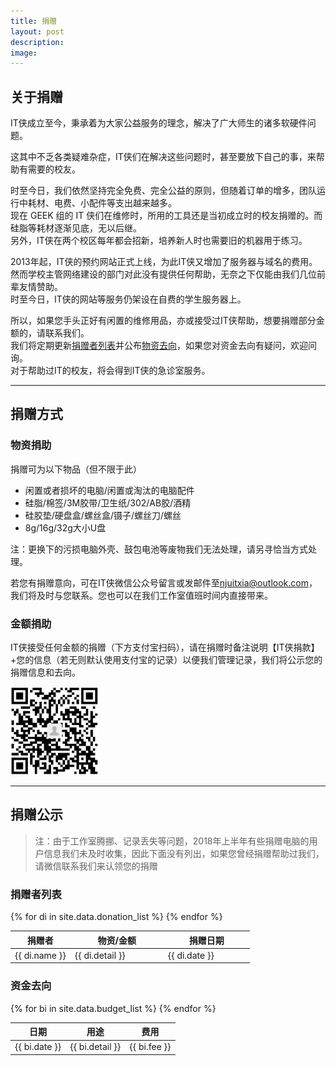 ```yaml
---
title: 捐赠
layout: post
description: 
image:
---
```


## 关于捐赠

<p>IT侠成立至今，秉承着为大家公益服务的理念，解决了广大师生的诸多软硬件问题。</p>

<p>这其中不乏各类疑难杂症，IT侠们在解决这些问题时，甚至要放下自己的事，来帮助有需要的校友。</p>

<p>时至今日，我们依然坚持完全免费、完全公益的原则，但随着订单的增多，团队运行中耗材、电费、小配件等支出越来越多。
<br>现在 GEEK 组的 IT 侠们在维修时，所用的工具还是当初成立时的校友捐赠的。而硅脂等耗材逐渐见底，无以后继。
<br>另外，IT侠在两个校区每年都会招新，培养新人时也需要旧的机器用于练习。</p>

<p>2013年起，IT侠的预约网站正式上线，为此IT侠又增加了服务器与域名的费用。
<br>然而学校主管网络建设的部门对此没有提供任何帮助，无奈之下仅能由我们几位前辈友情赞助。
<br>时至今日，IT侠的网站等服务仍架设在自费的学生服务器上。</p>

<p>所以，如果您手头正好有闲置的维修用品，亦或接受过IT侠帮助，想要捐赠部分金额的，请联系我们。
<br>我们将定期更新<a href="#donation_list">捐赠者列表</a>并公布<a href="#budget_list">物资去向</a>，如果您对资金去向有疑问，欢迎问询。<br>对于帮助过IT的校友，将会得到IT侠的急诊室服务。</p>

---

## 捐赠方式

<div class="row">
	<div>
		<h3>物资捐助</h3>
		<p>捐赠可为以下物品（但不限于此）</p>		
		<ul>
			<li>闲置或者损坏的电脑/闲置或淘汰的电脑配件</li>
			<li>硅脂/棉签/3M胶带/卫生纸/302/AB胶/酒精</li>
			<li>硅胶垫/硬盘盒/螺丝盒/镊子/螺丝刀/螺丝</li>
			<li>8g/16g/32g大小U盘</li>
		</ul>
		<p>注：更换下的污损电脑外壳、鼓包电池等废物我们无法处理，请另寻恰当方式处理。</p>
		<p>若您有捐赠意向，可在IT侠微信公众号留言或发邮件至<a href="mailto:njuitxia@outlook.com">njuitxia@outlook.com</a>，我们将及时与您联系。您也可以在我们工作室值班时间内直接带来。</p>
	</div>
	<div>
		<h3>金额捐助</h3>
		<p> IT侠接受任何金额的捐赠（下方支付宝扫码），请在捐赠时备注说明【IT侠捐款】+您的信息（若无则默认使用支付宝的记录）以便我们管理记录，我们将公示您的捐赠信息和去向。</p>		
		<img src="assets/images/alipay_donation.jpg" height='141' width='141'>
	</div>
</div>


---

## 捐赠公示

> 注：由于工作室腾挪、记录丢失等问题，2018年上半年有些捐赠电脑的用户信息我们未及时收集，因此下面没有列出，如果您曾经捐赠帮助过我们，请微信联系我们来认领您的捐赠

<div class="row">
	<div class="table-wrapper 6u 12u$(medium)">
		<h3 id="donation_list">捐赠者列表</h3>
		<table>
			<thead>
				<tr>
					<th width="25%">捐赠者</th>
					<th>物资/金额</th>
					<th>捐赠日期</th>
				</tr>
			</thead>
			<tbody>
				{% for di in site.data.donation_list %}
				<tr>
					<td width="25%">{{ di.name }}</td>
					<td>{{ di.detail }}</td>
					<td>{{ di.date }}</td>
				</tr>
				{% endfor %}
			</tbody>
		</table>
	</div>
	<div class="table-wrapper 6u$ 12u$(medium)">
		<h3 id="budget_list">资金去向</h3>
		<table>
			<thead>
				<tr>
					<th>日期</th>
					<th>用途</th>
					<th>费用</th>
				</tr>
			</thead>
			<tbody>
				{% for bi in site.data.budget_list %}
				<tr>
					<td>{{ bi.date }}</td>
					<td>{{ bi.detail }}</td>
					<td>{{ bi.fee }}</td>
				</tr>
				{% endfor %}
			</tbody>
		</table>
	</div>
</div>